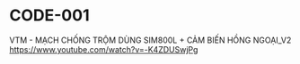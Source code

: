 # CODE-001
VTM - MẠCH CHỐNG TRỘM DÙNG SIM800L + CẢM BIẾN HỒNG NGOẠI_V2
https://www.youtube.com/watch?v=-K4ZDUSwjPg

